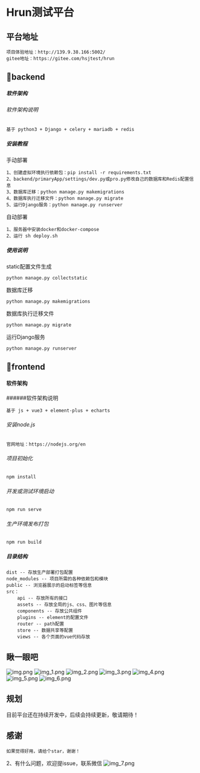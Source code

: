 # Hrun测试平台
## 平台地址
```
项目体验地址：http://139.9.38.166:5002/
gitee地址：https://gitee.com/hsjtest/hrun
```
## 🔷backend

##### 软件架构
###### 软件架构说明
```
基于 python3 + Django + celery + mariadb + redis
```

##### 安装教程
手动部署
```
1、创建虚拟环境执行依赖包：pip install -r requirements.txt
2、backend/primaryApp/settings/dev.py或pro.py修改自己的数据库和Redis配置信息
3、数据库迁移：python manage.py makemigrations
4、数据库执行迁移文件：python manage.py migrate
5、运行Django服务：python manage.py runserver
```
自动部署
```
1、服务器中安装docker和docker-compose
2、运行 sh deploy.sh
```
##### 使用说明
static配置文件生成
```
python manage.py collectstatic
```
数据库迁移
```
python manage.py makemigrations
```
数据库执行迁移文件
```
python manage.py migrate
```
运行Django服务
```
python manage.py runserver
```


## 🔷frontend

#### 软件架构
######软件架构说明
```
基于 js + vue3 + element-plus + echarts
```
###### 安装node.js
```
官网地址：https://nodejs.org/en
```

###### 项目初始化
```
npm install
```

###### 开发或测试环境启动
```
npm run serve
```

###### 生产环境发布打包
```
npm run build
```
##### 目录结构
```
dist -- 存放生产部署打包配置
node_modules -- 项目所需的各种依赖包和模块
public -- 浏览器展示的启动标签等信息
src：
    api -- 存放所有的接口
    assets -- 存放全局的js、css、图片等信息
    components -- 存放公共组件
    plugins -- element的配置文件
    router -- path配置
    store -- 数据共享等配置
    views -- 各个页面的vue代码存放
```
## 瞅一眼吧
![img.png](img.png)
![img_1.png](img_1.png)
![img_2.png](img_2.png)
![img_3.png](img_3.png)
![img_4.png](img_4.png)
![img_5.png](img_5.png)
![img_6.png](img_6.png)

## 规划
目前平台还在持续开发中，后续会持续更新，敬请期待！

## 感谢
```
如果觉得好用，请给个star，谢谢！
```
2、有什么问题，欢迎提issue，联系微信
![img_7.png](img_7.png)
